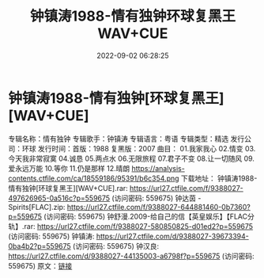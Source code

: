 ﻿---
title: 钟镇涛1988-情有独钟环球复黑王WAV+CUE
date: 2022-09-02 06:28:25
categories: WAV车载音乐、镜像
tags: 华语中文
---
# 钟镇涛1988-情有独钟[环球复黑王][WAV+CUE]

专辑名称：情有独钟
专辑歌手：钟镇涛
专辑语言：粤语
专辑类型：精选
发行公司：环球
发行时间：首版：1988
复黑版：2007
曲目：
01.我家我心
02.情变
03.今天我非常寂寞
04.诚恳
05.两点水
06.无限旅程
07.君子不变
08.让一切随风
09.爱永远万能
10.等你
11.仍是那样
12.晴朗
https://analysis-contents.ctfile.com/ca/18559186/95391/b6c354.png
下载地址：
钟镇涛1988-情有独钟[环球复黑王][WAV+CUE].rar:
https://url27.ctfile.com/f/9388027-497626965-0a516c?p=559675
(访问密码: 559675)
钟达茵 - Spirits[FLAC].zip: https://url27.ctfile.com/f/9388027-644881460-0b7360?p=559675
(访问密码: 559675)
钟舒漫.2009-给自己的信【英皇娱乐】【FLAC分轨】.rar: https://url27.ctfile.com/f/9388027-580850825-d01ed2?p=559675
(访问密码: 559675)
钟镇涛: https://url27.ctfile.com/d/9388027-39673394-0ba4b2?p=559675
(访问密码: 559675)
钟汉良: https://url27.ctfile.com/d/9388027-44135003-a6798f?p=559675
(访问密码: 559675)
原文：[链接](https://blog.sina.com.cn/s/blog_1647c7e7601030z6b.html)